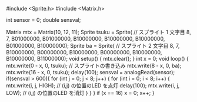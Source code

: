 #include <Sprite.h>
#include <Matrix.h>

int sensor = 0;
double sensval;

Matrix mtx = Matrix(10, 12, 11);
Sprite tsuku = Sprite( // スプライト 1 文字目
8, 7,
B01000000,
B01000000,
B10000000,
B10000000,
B10000000,
B01000000,
B10000000);
Sprite ba = Sprite( // スプライト 2 文字目
8, 7,
B10000000,
B00000000,
B10000000,
B00000000,
B10000000,
B10000000,
B11000000);
void setup() { 
  mtx.clear(); 
}
int x = 0;
void loop() {
  mtx.write(0 - x, 0, tsuku); // スプライトの書き込み
  mtx.write(8 - x, 0, ba);
  mtx.write(16 - x, 0, tsuku);
  delay(100);
  sensval = analogRead(sensor);
  if(sensval > 600){
    for (int j = 0; j < 8; j++) {
      for (int i = 0; i < 8; i++) {
        mtx.write(i, j, HIGH); // (i,j) の位置のLED を点灯
        delay(100);
        mtx.write(i, j, LOW); // (i,j) の位置のLED を消灯
      }
    }
  }
  if (x == 16) x = 0;
  x++;
}
